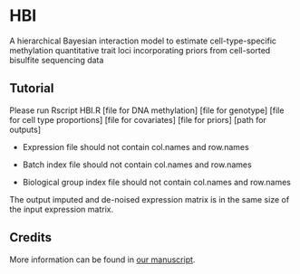 # HBI
A hierarchical Bayesian interaction model to estimate cell-type-specific methylation quantitative trait loci incorporating priors from cell-sorted bisulfite sequencing data

## Tutorial
Please run Rscript HBI.R [file for DNA methylation] [file for genotype] [file for cell type proportions] [file for covariates] [file for priors] [path for outputs]

- Expression file should not contain col.names and row.names

- Batch index file should not contain col.names and row.names

- Biological group index file should not contain col.names and row.names

The output imputed and de-noised expression matrix is in the same size of the input expression matrix.

## Credits
More information can be found in [our manuscript](https://www.biorxiv.org/content/10.1101/2024.02.01.578272v1).
